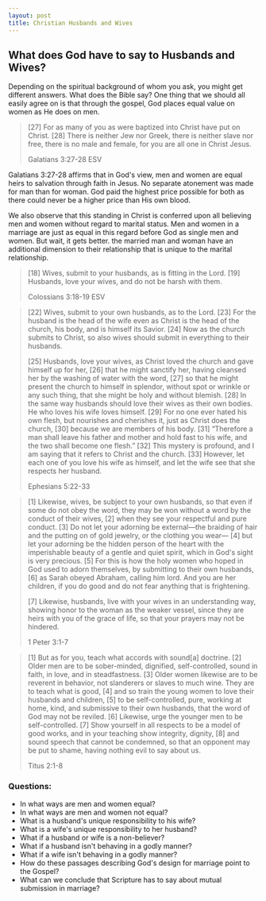 ```yaml
---
layout: post
title: Christian Husbands and Wives
---
```


## What does God have to say to Husbands and Wives?
Depending on the spiritual background of whom you ask, you might get different answers. What does the Bible say? One 
thing that we should all easily agree on is that through the gospel, God places equal value on women as He does on men. 

> [27] For as many of you as were baptized into Christ have put on Christ. [28] There is neither Jew nor Greek, there 
> is neither slave nor free, there is no male and female, for you are all one in Christ Jesus.  
>
> Galatians 3:27-28 ESV

Galatians 3:27-28 affirms that in God's view, men and women are equal heirs to salvation through faith in Jesus. No 
separate atonement was made for man than for woman. God paid the highest price possible for both as there could never
be a higher price than His own blood. 

We also observe that this standing in Christ is conferred upon all believing men and women without regard to marital status.
Men and women in a marriage are just as equal in this regard before God as single men and women. But wait, it gets better. the married man and 
woman have an additional dimension to their relationship that is unique to the marital relationship.

> [18] Wives, submit to your husbands, as is fitting in the Lord. [19] Husbands, love your wives, and do not be harsh 
 with them.
> 
> Colossians 3:18-19 ESV


> [22] Wives, submit to your own husbands, as to the Lord. [23] For the husband is the head of the wife even as Christ is the
 head of the church, his body, and is himself its Savior. [24] Now as the church submits to Christ, so also wives should 
 submit in everything to their husbands.
> 
> [25] Husbands, love your wives, as Christ loved the church and gave himself up for her, [26] that he might sanctify 
 her, having cleansed her by the washing of water with the word, [27] so that he might present the church to himself in 
 splendor, without spot or wrinkle or any such thing, that she might be holy and without blemish. [28] In the same way 
 husbands should love their wives as their own bodies. He who loves his wife loves himself. [29] For no one ever hated 
 his own flesh, but nourishes and cherishes it, just as Christ does the church, [30] because we are members of his body.
 [31] “Therefore a man shall leave his father and mother and hold fast to his wife, and the two shall become one flesh.”
 [32] This mystery is profound, and I am saying that it refers to Christ and the church. [33] However, let each one of 
 you love his wife as himself, and let the wife see that she respects her husband.
>
> Ephesians 5:22-33

> [1] Likewise, wives, be subject to your own husbands, so that even if some do not obey the word, they may be won 
> without a word by the conduct of their wives, [2] when they see your respectful and pure conduct. [3] Do not let your 
> adorning be external—the braiding of hair and the putting on of gold jewelry, or the clothing you wear— [4] but let 
> your adorning be the hidden person of the heart with the imperishable beauty of a gentle and quiet spirit, which in 
> God's sight is very precious. [5] For this is how the holy women who hoped in God used to adorn themselves, by 
> submitting to their own husbands, [6] as Sarah obeyed Abraham, calling him lord. And you are her children, if you do 
> good and do not fear anything that is frightening.
>
> [7] Likewise, husbands, live with your wives in an understanding way, showing honor to the woman as the weaker vessel,
> since they are heirs with you of the grace of life, so that your prayers may not be hindered.
>
> 1 Peter 3:1-7 

>[1] But as for you, teach what accords with sound[a] doctrine. [2] Older men are to be sober-minded, dignified, 
> self-controlled, sound in faith, in love, and in steadfastness. [3] Older women likewise are to be reverent in 
> behavior, not slanderers or slaves to much wine. They are to teach what is good, [4] and so train the young women to 
> love their husbands and children, [5] to be self-controlled, pure, working at home, kind, and submissive to their own
> husbands, that the word of God may not be reviled. [6] Likewise, urge the younger men to be self-controlled. [7] Show 
> yourself in all respects to be a model of good works, and in your teaching show integrity, dignity, [8] and sound 
> speech that cannot be condemned, so that an opponent may be put to shame, having nothing evil to say about us.
> 
> Titus 2:1-8

### Questions:

* In what ways are men and women equal?
* In what ways are men and women not equal?
* What is a husband's unique responsibility to his wife?
* What is a wife's unique responsibility to her husband?
* What if a husband or wife is a non-believer?
* What if a husband isn't behaving in a godly manner?
* What if a wife isn't behaving in a godly manner?
* How do these passages describing God's design for marriage point to the Gospel?
* What can we conclude that Scripture has to say about mutual submission in marriage?